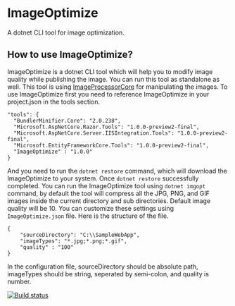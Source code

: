 # ImageOptimize

A dotnet CLI tool for image optimization.

## How to use ImageOptimize?

ImageOptimize is a dotnet CLI tool which will help you to modify image quality while publishing the image. You can run this tool as standalone as well. This tool is using [ImageProcessorCore](https://github.com/JimBobSquarePants/ImageProcessor) for manipulating the images. To use ImageOptimize first you need to reference ImageOptimize in your project.json in the tools section.
```
"tools": {
  "BundlerMinifier.Core": "2.0.238",
  "Microsoft.AspNetCore.Razor.Tools": "1.0.0-preview2-final",
  "Microsoft.AspNetCore.Server.IISIntegration.Tools": "1.0.0-preview2-final",
  "Microsoft.EntityFrameworkCore.Tools": "1.0.0-preview2-final",
  "ImageOptimize" : "1.0.0"
}
```

And you need to run the `dotnet restore` command, which will download the ImageOptimize to your system. Once `dotnet restore` successfully completed. You can run the ImageOptimize tool using `dotnet imgopt` command, by default the tool will compress all the JPG, PNG, and GIF images inside the current directory and sub directories. Default image quality will be 10. You can customize these settings using `ImageOptimize.json` file. Here is the structure of the file.

```
{
    "sourceDirectory": "C:\\SampleWebApp",
    "imageTypes": "*.jpg;*.png;*.gif",
    "quality" : "100"
}
```
In the configuration file, sourceDirectory should be absolute path, imageTypes should be string, seperated by semi-colon, and quality is number.

[![Build status](https://ci.appveyor.com/api/projects/status/xqbtp576j3li8oqf?svg=true)](https://ci.appveyor.com/project/anuraj/imageoptimize)
